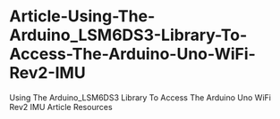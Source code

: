 # Article-Using-The-Arduino_LSM6DS3-Library-To-Access-The-Arduino-Uno-WiFi-Rev2-IMU
Using The Arduino_LSM6DS3 Library To Access The Arduino Uno WiFi Rev2 IMU Article Resources
